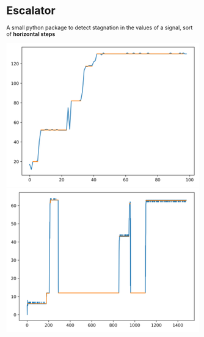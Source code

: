# Escalator

A small python package to detect stagnation in the values of a signal, sort of **horizontal steps**

![Example 1 of the result](images/plat2.png)
![Example 2 of the result](images/plat1.png)